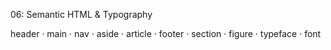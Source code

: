 06: Semantic HTML & Typography

header · main · nav · aside · article · footer · section · figure · typeface · font 